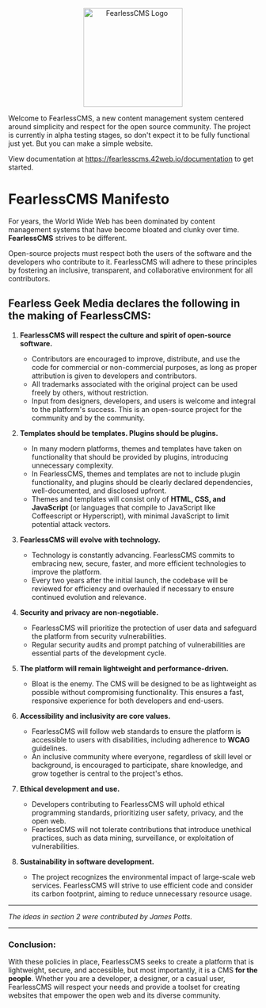 <p style="width: 100%; text-align:center">
<img src="https://3ofrpz7mhw.ufs.sh/f/9h8vN5CCYibJCfOnkrzL5RTenxN0PakwUA41YgmtJo8ZrK7C" alt="FearlessCMS Logo" style="width:200px"></img>
</p>

Welcome to FearlessCMS, a new content management system centered around simplicity and respect for the open source community. The project is currently in alpha testing stages, so don't expect it to be fully functional just yet. But you can make a simple website.

View documentation at <a href="https://fearlesscms.42web.io/documentation" target="_blank">https://fearlesscms.42web.io/documentation</a> to get started.

# FearlessCMS Manifesto

For years, the World Wide Web has been dominated by content management systems that have become bloated and clunky over time. **FearlessCMS** strives to be different.

Open-source projects must respect both the users of the software and the developers who contribute to it. FearlessCMS will adhere to these principles by fostering an inclusive, transparent, and collaborative environment for all contributors.

## Fearless Geek Media declares the following in the making of FearlessCMS:

1. **FearlessCMS will respect the culture and spirit of open-source software.**
   - Contributors are encouraged to improve, distribute, and use the code for commercial or non-commercial purposes, as long as proper attribution is given to developers and contributors.
   - All trademarks associated with the original project can be used freely by others, without restriction.
   - Input from designers, developers, and users is welcome and integral to the platform's success. This is an open-source project for the community and by the community.

2. **Templates should be templates. Plugins should be plugins.**
   - In many modern platforms, themes and templates have taken on functionality that should be provided by plugins, introducing unnecessary complexity.
   - In FearlessCMS, themes and templates are not to include plugin functionality, and plugins should be clearly declared dependencies, well-documented, and disclosed upfront.
   - Themes and templates will consist only of **HTML, CSS, and JavaScript** (or languages that compile to JavaScript like Coffeescript or Hyperscript), with minimal JavaScript to limit potential attack vectors.

3. **FearlessCMS will evolve with technology.**
   - Technology is constantly advancing. FearlessCMS commits to embracing new, secure, faster, and more efficient technologies to improve the platform.
   - Every two years after the initial launch, the codebase will be reviewed for efficiency and overhauled if necessary to ensure continued evolution and relevance.

4. **Security and privacy are non-negotiable.**
   - FearlessCMS will prioritize the protection of user data and safeguard the platform from security vulnerabilities.
   - Regular security audits and prompt patching of vulnerabilities are essential parts of the development cycle.

5. **The platform will remain lightweight and performance-driven.**
   - Bloat is the enemy. The CMS will be designed to be as lightweight as possible without compromising functionality. This ensures a fast, responsive experience for both developers and end-users.

6. **Accessibility and inclusivity are core values.**
   - FearlessCMS will follow web standards to ensure the platform is accessible to users with disabilities, including adherence to **WCAG** guidelines.
   - An inclusive community where everyone, regardless of skill level or background, is encouraged to participate, share knowledge, and grow together is central to the project's ethos.

7. **Ethical development and use.**
   - Developers contributing to FearlessCMS will uphold ethical programming standards, prioritizing user safety, privacy, and the open web.
   - FearlessCMS will not tolerate contributions that introduce unethical practices, such as data mining, surveillance, or exploitation of vulnerabilities.

8. **Sustainability in software development.**
   - The project recognizes the environmental impact of large-scale web services. FearlessCMS will strive to use efficient code and consider its carbon footprint, aiming to reduce unnecessary resource usage.

---

*The ideas in section 2 were contributed by James Potts.*

---

### Conclusion:

With these policies in place, FearlessCMS seeks to create a platform that is lightweight, secure, and accessible, but most importantly, it is a CMS **for the people**. Whether you are a developer, a designer, or a casual user, FearlessCMS will respect your needs and provide a toolset for creating websites that empower the open web and its diverse community.
